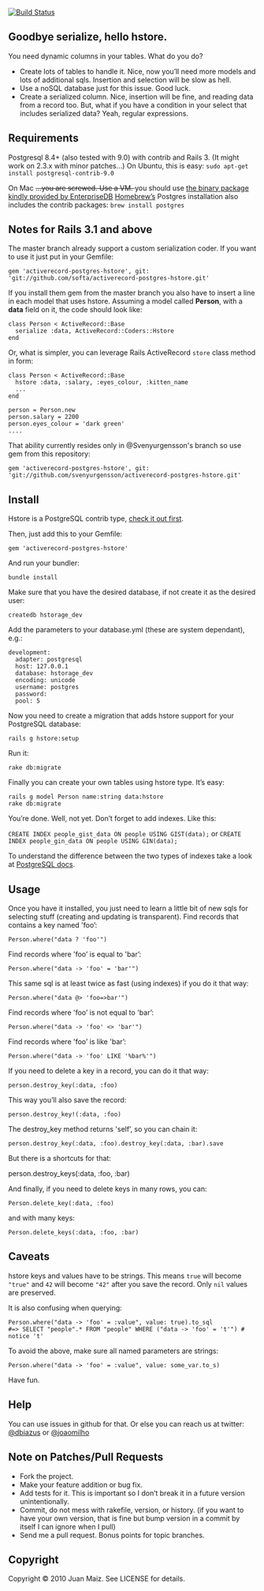 [![Build Status](https://secure.travis-ci.org/softa/activerecord-postgres-hstore.png?branch=master)](http://travis-ci.org/softa/activerecord-postgres-hstore)

Goodbye serialize, hello hstore.
--------------------------------

You need dynamic columns in your tables. What do you do?

* Create lots of tables to handle it. Nice, now you’ll need more models and lots of additional sqls. Insertion and selection will be slow as hell.
* Use a noSQL database just for this issue. Good luck.
* Create a serialized column. Nice, insertion will be fine, and reading data from a record too. But, what if you have a condition in your select that includes serialized data? Yeah, regular expressions.

Requirements
------------

Postgresql 8.4+ (also tested with 9.0) with contrib and Rails 3. (It
might work on 2.3.x with minor patches…)
On Ubuntu, this is easy: `sudo apt-get install postgresql-contrib-9.0`

On Mac <del> …you are screwed. Use a VM.  </del> you should use [the binary package kindly provided by EnterpriseDB](http://www.enterprisedb.com/products-services-training/pgdownload#osx)
[Homebrew’s](https://github.com/mxcl/homebrew) Postgres installation also includes the contrib packages: `brew install postgres`

Notes for Rails 3.1 and above
-----------------------------

The master branch already support a custom serialization coder.
If you want to use it just put in your Gemfile:

    gem 'activerecord-postgres-hstore', git: 'git://github.com/softa/activerecord-postgres-hstore.git'

If you install them gem from the master branch you also have to insert a
line in each model that uses hstore.
Assuming a model called **Person**, with a **data** field on it, the
code should look like:

    class Person < ActiveRecord::Base
      serialize :data, ActiveRecord::Coders::Hstore
    end

Or, what is simpler, you can leverage Rails ActiveRecord `store` class method in form:

    class Person < ActiveRecord::Base
      hstore :data, :salary, :eyes_colour, :kitten_name
      ...
    end

    person = Person.new
    person.salary = 2200
    person.eyes_colour = 'dark green'
    ....

That ability currently resides only in @Svenyurgensson's branch so use gem from this repository:

    gem 'activerecord-postgres-hstore', git: 'git://github.com/svenyurgensson/activerecord-postgres-hstore.git'

Install
-------

Hstore is a PostgreSQL contrib type, [check it out first](http://www.postgresql.org/docs/9.2/static/hstore.html).

Then, just add this to your Gemfile:

`gem 'activerecord-postgres-hstore'`

And run your bundler:

`bundle install`

Make sure that you have the desired database, if not create it as the
desired user:

`createdb hstorage_dev`

Add the parameters to your database.yml (these are system dependant),
e.g.:

    development:
      adapter: postgresql
      host: 127.0.0.1
      database: hstorage_dev
      encoding: unicode
      username: postgres
      password:
      pool: 5

Now you need to create a migration that adds hstore support for your
PostgreSQL database:

`rails g hstore:setup`

Run it:

`rake db:migrate`

Finally you can create your own tables using hstore type. It’s easy:

    rails g model Person name:string data:hstore
    rake db:migrate

You’re done.
Well, not yet. Don’t forget to add indexes. Like this:

`CREATE INDEX people_gist_data ON people USING GIST(data);`
or
`CREATE INDEX people_gin_data ON people USING GIN(data);`

To understand the difference between the two types of indexes take a
look at [PostgreSQL docs](http://www.postgresql.org/docs/9.2/static/textsearch-indexes.html).

Usage
-----

Once you have it installed, you just need to learn a little bit of new
sqls for selecting stuff (creating and updating is transparent).
Find records that contains a key named 'foo’:

    Person.where("data ? 'foo'")

Find records where 'foo’ is equal to 'bar’:

    Person.where("data -> 'foo' = 'bar'")

This same sql is at least twice as fast (using indexes) if you do it
that way:

    Person.where("data @> 'foo=>bar'")

Find records where 'foo’ is not equal to 'bar’:

    Person.where("data -> 'foo' <> 'bar'")

Find records where 'foo’ is like 'bar’:

    Person.where("data -> 'foo' LIKE '%bar%'")

If you need to delete a key in a record, you can do it that way:

    person.destroy_key(:data, :foo)

This way you’ll also save the record:

    person.destroy_key!(:data, :foo)

The destroy\_key method returns 'self’, so you can chain it:

    person.destroy_key(:data, :foo).destroy_key(:data, :bar).save

But there is a shortcuts for that:

   person.destroy_keys(:data, :foo, :bar)

And finally, if you need to delete keys in many rows, you can:

    Person.delete_key(:data, :foo)

and with many keys:

    Person.delete_keys(:data, :foo, :bar)

Caveats
-------

hstore keys and values have to be strings. This means `true` will become `"true"` and `42` will become `"42"` after you save the record. Only `nil` values are preserved.

It is also confusing when querying:

    Person.where("data -> 'foo' = :value", value: true).to_sql
    #=> SELECT "people".* FROM "people" WHERE ("data -> 'foo' = 't'") # notice 't'

To avoid the above, make sure all named parameters are strings:

    Person.where("data -> 'foo' = :value", value: some_var.to_s)

Have fun.

Help
----

You can use issues in github for that. Or else you can reach us at
twitter: [@dbiazus](https://twitter.com/#!/dbiazus) or [@joaomilho](https://twitter.com/#!/joaomilho)

Note on Patches/Pull Requests
-----------------------------

* Fork the project.
* Make your feature addition or bug fix.
* Add tests for it. This is important so I don’t break it in a future version unintentionally.
* Commit, do not mess with rakefile, version, or history.  (if you want to have your own version, that is fine but bump version in a commit by itself I can ignore when I pull)
* Send me a pull request. Bonus points for topic branches.

Copyright
---------

Copyright © 2010 Juan Maiz. See LICENSE for details.
